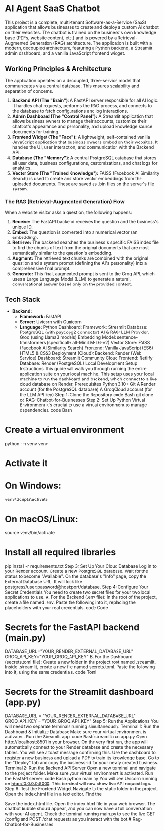 # AI Agent SaaS Chatbot
This project is a complete, multi-tenant Software-as-a-Service (SaaS) application that allows businesses to create and deploy a custom AI chatbot on their websites. The chatbot is trained on the business's own knowledge base (PDFs, website content, etc.) and is powered by a Retrieval-Augmented Generation (RAG) architecture.
The application is built with a modern, decoupled architecture, featuring a Python backend, a Streamlit admin dashboard, and a vanilla JavaScript frontend widget.
## Working Principles & Architecture
The application operates on a decoupled, three-service model that communicates via a central database. This ensures scalability and separation of concerns.
1. **Backend API (The "Brain")**: A FastAPI server responsible for all AI logic. It handles chat requests, performs the RAG process, and connects to the database to fetch configurations and log interactions.
2. **Admin Dashboard (The "Control Panel"):** A Streamlit application that allows business owners to manage their accounts, customize their chatbot's appearance and personality, and upload knowledge source documents for training.
3. **Frontend Widget (The "Face"):** A lightweight, self-contained vanilla JavaScript application that business owners embed on their websites. It handles the UI, user interaction, and communication with the Backend API.
4. **Database (The "Memory"):** A central PostgreSQL database that stores all user data, business configurations, customizations, and chat logs for analytics.
5. **Vector Store (The "Trained Knowledge"):** FAISS (Facebook AI Similarity Search) is used to create and store vector embeddings from the uploaded documents. These are saved as .bin files on the server's file system.
### The RAG (Retrieval-Augmented Generation) Flow
When a website visitor asks a question, the following happens:
1. **Receive:** The FastAPI backend receives the question and the business's unique ID.
2. **Embed:** The question is converted into a numerical vector (an embedding).
3. **Retrieve:** The backend searches the business's specific FAISS index file to find the chunks of text from the original documents that are most semantically similar to the question's embedding.
4. **Augment:** The retrieved text chunks are combined with the original question and a system prompt (defining the AI's personality) into a comprehensive final prompt.
5. **Generate:** This final, augmented prompt is sent to the Groq API, which uses a Large Language Model (LLM) to generate a natural, conversational answer based only on the provided context.
## Tech Stack
- **Backend:**
  - **Framework:** FastAPI
  - **Server:** Uvicorn with Gunicorn
  - **Language:** Python
Dashboard:
Framework: Streamlit
Database:
PostgreSQL (with psycopg2 connector)
AI & RAG:
LLM Provider: Groq (using Llama3 models)
Embedding Model: sentence-transformers (specifically all-MiniLM-L6-v2)
Vector Store: FAISS (Facebook AI Similarity Search)
Frontend:
Vanilla JavaScript (ES6)
HTML5 & CSS3
Deployment (Cloud):
Backend: Render (Web Service)
Dashboard: Streamlit Community Cloud
Frontend: Netlify
Database: Render (PostgreSQL)
Local Development Setup Instructions
This guide will walk you through running the entire application suite on your local machine. This setup uses your local machine to run the dashboard and backend, which connect to a live cloud database on Render.
Prerequisites
Python 3.10+
Git
A Render account (for the PostgreSQL database)
A GroqCloud account (for the LLM API key)
Step 1: Clone the Repository
code
Bash
git clone <your-repository-url>
cd RAG-Chatbot-for-Businesses
Step 2: Set Up Python Virtual Environment
It's crucial to use a virtual environment to manage dependencies.
code
Bash
# Create a virtual environment
python -m venv venv

# Activate it
# On Windows:
venv\Scripts\activate
# On macOS/Linux:
source venv/bin/activate

# Install all required libraries
pip install -r requirements.txt
Step 3: Set Up Your Cloud Database
Log in to your Render account.
Create a New PostgreSQL database.
Wait for the status to become "Available".
On the database's "Info" page, copy the External Database URL. It will look like postgres://user:password@host:port/database.
Step 4: Configure Your Secret Credentials
You need to create two secret files for your two local applications to use.
A. For the Backend (.env file):
In the root of the project, create a file named .env.
Paste the following into it, replacing the placeholders with your real credentials.
code
Code
# Secrets for the FastAPI backend (main.py)
DATABASE_URL="YOUR_RENDER_EXTERNAL_DATABASE_URL"
GROQ_API_KEY="YOUR_GROQ_API_KEY"
B. For the Dashboard (secrets.toml file):
Create a new folder in the project root named .streamlit.
Inside .streamlit, create a new file named secrets.toml.
Paste the following into it, using the same credentials.
code
Toml
# Secrets for the Streamlit dashboard (app.py)
DATABASE_URL = "YOUR_RENDER_EXTERNAL_DATABASE_URL"
GROQ_API_KEY = "YOUR_GROQ_API_KEY"
Step 5: Run the Applications
You will need two separate terminals running simultaneously.
Terminal 1: Run the Dashboard & Initialize Database
Make sure your virtual environment is activated.
Run the Streamlit app:
code
Bash
streamlit run app.py
Open http://localhost:8501 in your browser.
On the very first run, the app will automatically connect to your Render database and create the necessary tables. You will see a toast message confirming this.
Use the dashboard to register a new business and upload a PDF to train its knowledge base.
Go to the "Deploy" tab and copy the business-id for your newly created business.
Terminal 2: Run the Backend API Server
Open a new terminal and navigate to the project folder.
Make sure your virtual environment is activated.
Run the FastAPI server:
code
Bash
python main.py
You will see Uvicorn running on http://0.0.0.0:8000. This terminal will now show live API request logs.
Step 6: Test the Frontend Widget
Navigate to the static folder in the project.
Open the index.html file in a text editor.
Find the <script> tag at the bottom and paste the business-id you copied from the dashboard.
code
Html
<script src="script.js" 
        data-business-id="PASTE_YOUR_BUSINESS_ID_HERE"></script>
Save the index.html file.
Open the index.html file in your web browser.
The chatbot bubble should appear, and you can now have a full conversation with your AI agent. Check the terminal running main.py to see the live GET /config and POST /chat requests as you interact with the bot.# Rag-Chatbot-for-Businesses